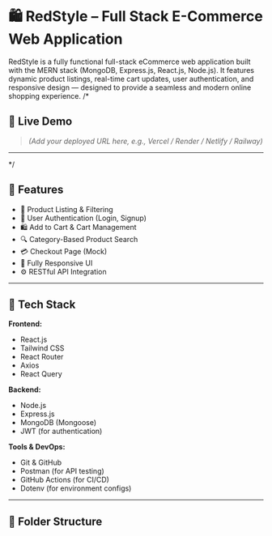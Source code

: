 # 🛍️ RedStyle – Full Stack E-Commerce Web Application

RedStyle is a fully functional full-stack eCommerce web application built with the MERN stack (MongoDB, Express.js, React.js, Node.js). It features dynamic product listings, real-time cart updates, user authentication, and responsive design — designed to provide a seamless and modern online shopping experience.
/*
## 🚀 Live Demo

> *(Add your deployed URL here, e.g., Vercel / Render / Netlify / Railway)*

---
*/

## 📌 Features

- 🛒 Product Listing & Filtering  
- 👤 User Authentication (Login, Signup)  
- 🛍️ Add to Cart & Cart Management  
- 🔍 Category-Based Product Search  
- 💳 Checkout Page (Mock)  
- 📱 Fully Responsive UI  
- ⚙️ RESTful API Integration

---

## 🧱 Tech Stack

**Frontend:**
- React.js
- Tailwind CSS
- React Router
- Axios
- React Query

**Backend:**
- Node.js
- Express.js
- MongoDB (Mongoose)
- JWT (for authentication)

**Tools & DevOps:**
- Git & GitHub
- Postman (for API testing)
- GitHub Actions (for CI/CD)
- Dotenv (for environment configs)

---

## 📁 Folder Structure

